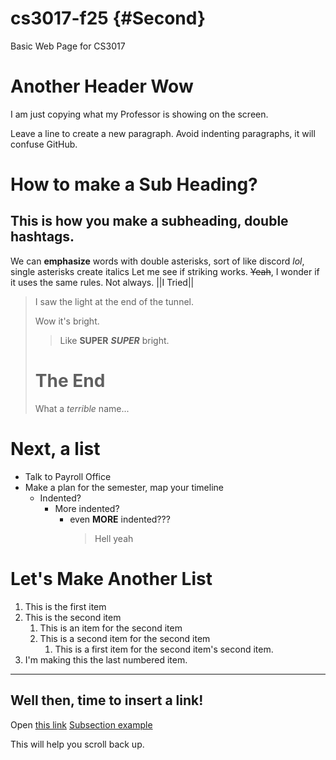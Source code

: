 # cs3017-f25 {#Second}
Basic Web Page for CS3017

# Another Header Wow 
I am just copying what my Professor is showing on the screen.

Leave a line to create a new paragraph. Avoid indenting paragraphs, it will confuse GitHub.

# How to make a Sub Heading?
## This is how you make a subheading, double hashtags. 
We can **emphasize** words with double asterisks, sort of like discord *lol*, single asterisks create italics
Let me see if striking works. ~~Yeah~~, I wonder if it uses the same rules. Not always. ||I Tried||
> I saw the light at the end of the tunnel.
>
> Wow it's bright.
>> Like **SUPER** ***SUPER*** bright.
> # The End
>
> What a *terrible* name...
# Next, a list
- Talk to Payroll Office
- Make a plan for the semester, map your timeline
  - Indented?
      - More indented?
          - even **MORE** indented???
            > Hell yeah

# Let's Make Another List
1. This is the first item
2. This is the second item
    1. This is an item for the second item
    2. This is a second item for the second item
        1. This is a first item for the second item's second item.
1. I'm making this the last numbered item.

___
Well then, time to insert a link!
---------------------------------
Open [this link](help.md)
[Subsection example](#Second) 

This will help you scroll back up.
